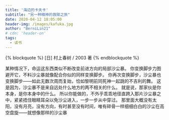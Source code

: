 ```yaml
---
title: '海边的卡夫卡'
subtitle: "另一种精神的救赎之旅"
date: 2020-04-12 18:05:00
header-img: /images/kafuka.jpg
author: "BerniLin21"
# cdn: 'header-on'
tags: 
  - 读书
---
```



{% blockquote  %}
  [日] 村上春树 / 2003 著
{% endblockquote %}


某种情况下，命运这东西类似不断改变前进方向的局部沙尘暴。
你变换脚步力图避开它，不料沙尘暴就像配合你似的同样变换脚步。
你再次变换脚步，沙尘暴也变换脚步——如此无数次周而复始，恰如黎明前同死神一起跳的不吉利的舞。
这是因为，沙尘暴不是来自远处什么地方的两不相关的什么。
就是说，那家伙是你本身，是你本身中的什么。
所以你能做的，不外乎乖乖地径直跨入那片沙尘暴之中，紧紧捂住眼睛耳朵以免沙尘进入，一步一步从中穿过。
那里面大概没有太阳，没有月亮，没有方向，有时甚至没有时间，唯有碎骨一样细细白白的沙尘在高空盘旋——就想像那样的沙尘暴